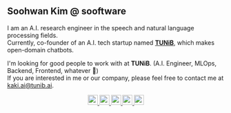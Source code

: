 ## Soohwan Kim @ sooftware
  
I am an A.I. research engineer in the speech and natural language processing fields.   
Currently, co-founder of an A.I. tech startup named [**TUNiB**](https://tunib.ai), which makes open-domain chatbots.  
  
I'm looking for good people to work with at **TUNiB**. (A.I. Engineer, MLOps, Backend, Frontend, whatever 🤗)   
If you are interested in me or our company, please feel free to contact me at kaki.ai@tunib.ai.
  
<!-- Social icons section -->
<p align="center">
  <a href="https://www.facebook.com/sooftware95"><img src="https://img.shields.io/badge/Facebook-1877F2?style=for-the-badge&logo=facebook&logoColor=white&color=black" height=23>
  <a href="https://www.instagram.com/sooftware_/"><img src="https://img.shields.io/badge/Instagram-E4405F?style=for-the-badge&logo=instagram&logoColor=white&color=black" height=23>
  <a href="https://www.linkedin.com/in/Soo-hwan/"><img src="https://img.shields.io/badge/LinkedIn-0077B5?style=for-the-badge&logo=linkedin&logoColor=white&color=black" height=23>
  <a href="https://www.sooftware.io"><img src="https://img.shields.io/badge/website-000000?style=for-the-badge&logo=About.me&logoColor=white" height=23>
  <a href="https://sooftware.io/resume"><img src="https://img.shields.io/badge/RESUME-000000?style=for-the-badge&logo=About.me&logoColor=white" height=23>
</p>

<br/>
